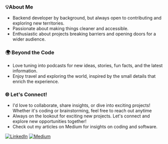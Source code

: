 ### 💡About Me
- Backend developer by background, but always open to contributing and exploring new territories.
- Passionate about making things cleaner and accessible.
- Enthusiastic about projects breaking barriers and opening doors for a wider audience.

### 🌍 Beyond the Code
- Love tuning into podcasts for new ideas, stories, fun facts, and the latest information. 
- Enjoy travel and exploring the world, inspired by the small details that enrich the experience.

### 🌐  Let's Connect!
- I'd love to collaborate, share insights, or dive into exciting projects! Whether it's coding or brainstorming, feel free to reach out anytime
- Always on the lookout for exciting new projects. Let's connect and explore new opportunities together!
- Check out my articles on Medium for insights on coding and software.

[![LinkedIn](https://img.shields.io/badge/LinkedIn-Profile-blue?style=flat&logo=linkedin&labelColor=blue)](https://www.linkedin.com/in/yarden-mezi)
[![Medium](https://img.shields.io/badge/Medium-black?style=flat&logo=medium)](https://medium.com/@yourprofile)
